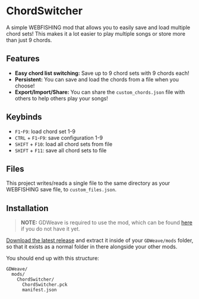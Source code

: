 # ChordSwitcher
A simple WEBFISHING mod that allows you to easily save and load multiple chord sets! This makes it a lot easier to play multiple songs or store more than just 9 chords.

## Features
- **Easy chord list switching:** Save up to 9 chord sets with 9 chords each!
- **Persistent:** You can save and load the chords from a file when you choose!
- **Export/Import/Share:** You can share the `custom_chords.json` file with others to help others play your songs!

## Keybinds
- `F1`-`F9`: load chord set 1-9
- `CTRL` + `F1`-`F9`: save configuration 1-9
- `SHIFT` + `F10`: load all chord sets from file
- `SHIFT` + `F11`: save all chord sets to file

## Files
This project writes/reads a single file to the same directory as your WEBFISHING save file, to `custom_files.json`.

## Installation
> **NOTE:** GDWeave is required to use the mod, which can be found [here](https://github.com/NotNite/GDWeave/) if you do not have it yet.

[Download the latest release](https://github.com/Nowaha/ChordSwitcher/releases/latest/download/ChordSwitcher.zip) and extract it inside of your `GDWeave/mods` folder, so that it exists as a normal folder in there alongside your other mods.

You should end up with this structure:
```
GDWeave/
  mods/
    ChordSwitcher/
      ChordSwitcher.pck
      manifest.json
```
